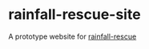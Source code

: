 # rainfall-rescue-site

A prototype website for [rainfall-rescue](https://github.com/ed-hawkins/rainfall-rescue)
